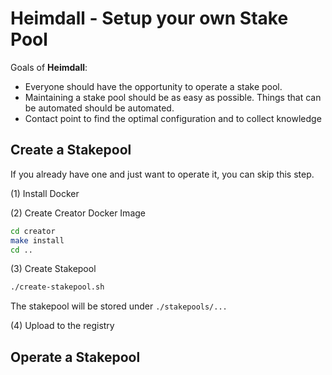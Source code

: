 # Heimdall - Setup your own Stake Pool

Goals of **Heimdall**:
* Everyone should have the opportunity to operate a stake pool.
* Maintaining a stake pool should be as easy as possible. Things that can be automated should be automated.
* Contact point to find the optimal configuration and to collect knowledge

## Create a Stakepool

If you already have one and just want to operate it, you can skip this step.

(1) Install Docker

(2) Create Creator Docker Image

```bash
cd creator
make install
cd ..
```

(3) Create Stakepool

```bash
./create-stakepool.sh
```

The stakepool will be stored under `./stakepools/...`

(4) Upload to the registry

## Operate a Stakepool
